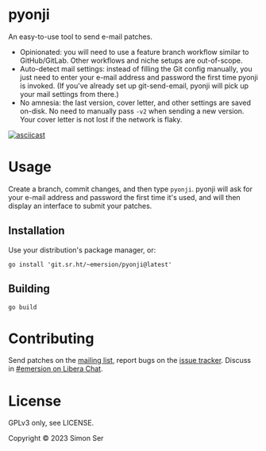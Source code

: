 # pyonji

An easy-to-use tool to send e-mail patches.

- Opinionated: you will need to use a feature branch workflow similar to
  GitHub/GitLab. Other workflows and niche setups are out-of-scope.
- Auto-detect mail settings: instead of filling the Git config manually, you
  just need to enter your e-mail address and password the first time pyonji is
  invoked. (If you've already set up git-send-email, pyonji will pick up your
  mail settings from there.)
- No amnesia: the last version, cover letter, and other settings are saved
  on-disk. No need to manually pass `-v2` when sending a new version. Your
  cover letter is not lost if the network is flaky.

[![asciicast](https://asciinema.org/a/620880.svg)](https://asciinema.org/a/620880)

# Usage

Create a branch, commit changes, and then type `pyonji`. pyonji will ask for
your e-mail address and password the first time it's used, and will then
display an interface to submit your patches.

## Installation

Use your distribution's package manager, or:

    go install 'git.sr.ht/~emersion/pyonji@latest'

## Building

    go build

# Contributing

Send patches on the [mailing list], report bugs on the [issue tracker]. Discuss
in [#emersion on Libera Chat].

# License

GPLv3 only, see LICENSE.

Copyright © 2023 Simon Ser

[mailing list]: https://lists.sr.ht/~emersion/public-inbox
[issue tracker]: https://todo.sr.ht/~emersion/pyonji
[#emersion on Libera Chat]: ircs://irc.libera.chat/#emersion
